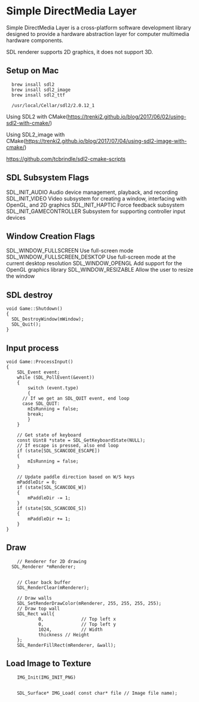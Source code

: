 # Simple DirectMedia Layer

Simple DirectMedia Layer is a cross-platform software development library designed to provide a hardware abstraction layer for computer multimedia hardware components.

SDL renderer supports 2D graphics, it does not support 3D.


## Setup on Mac
```
  brew insall sdl2
  brew insall sdl2_image
  brew insall sdl2_ttf

  /usr/local/Cellar/sdl2/2.0.12_1
```

Using SDL2 with CMake(https://trenki2.github.io/blog/2017/06/02/using-sdl2-with-cmake/)

Using SDL2_image with CMake(https://trenki2.github.io/blog/2017/07/04/using-sdl2-image-with-cmake/)

https://github.com/tcbrindle/sdl2-cmake-scripts


## SDL Subsystem Flags
SDL_INIT_AUDIO          Audio device management, playback, and recording
SDL_INIT_VIDEO          Video subsystem for creating a window, interfacing with OpenGL, and 2D graphics
SDL_INIT_HAPTIC         Force feedback subsystem
SDL_INIT_GAMECONTROLLER Subsystem for supporting controller input devices


## Window Creation Flags

SDL_WINDOW_FULLSCREEN          Use full-screen mode
SDL_WINDOW_FULLSCREEN_DESKTOP  Use full-screen mode at the current desktop resolution
SDL_WINDOW_OPENGL              Add support for the OpenGL graphics library
SDL_WINDOW_RESIZABLE           Allow the user to resize the window


## SDL destroy
```
void Game::Shutdown()
{
  SDL_DestroyWindow(mWindow);
  SDL_Quit();
}
```
## Input process
```
void Game::ProcessInput()
{
	SDL_Event event;
	while (SDL_PollEvent(&event))
	{
		switch (event.type)
		{
      // If we get an SDL_QUIT event, end loop
      case SDL_QUIT:
        mIsRunning = false;
        break;
		}
	}

	// Get state of keyboard
	const Uint8 *state = SDL_GetKeyboardState(NULL);
	// If escape is pressed, also end loop
	if (state[SDL_SCANCODE_ESCAPE])
	{
		mIsRunning = false;
	}

	// Update paddle direction based on W/S keys
	mPaddleDir = 0;
	if (state[SDL_SCANCODE_W])
	{
		mPaddleDir -= 1;
	}
	if (state[SDL_SCANCODE_S])
	{
		mPaddleDir += 1;
	}
}
```


## Draw
```
	// Renderer for 2D drawing
  SDL_Renderer *mRenderer;


	// Clear back buffer
	SDL_RenderClear(mRenderer);

	// Draw walls
	SDL_SetRenderDrawColor(mRenderer, 255, 255, 255, 255);
	// Draw top wall
	SDL_Rect wall{
			0,				// Top left x
			0,				// Top left y
			1024,			// Width
			thickness // Height
	};
	SDL_RenderFillRect(mRenderer, &wall);
```

## Load Image to Texture
```
	IMG_Init(IMG_INIT_PNG)


	SDL_Surface* IMG_Load( const char* file // Image file name);


```
